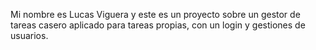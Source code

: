 Mi nombre es Lucas Viguera y este es un proyecto sobre un gestor de tareas casero aplicado para tareas propias, con un login y gestiones de usuarios.

